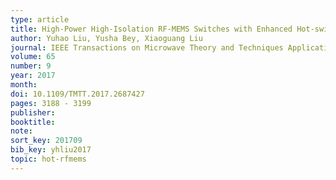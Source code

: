 ```yaml
---
type: article
title: High-Power High-Isolation RF-MEMS Switches with Enhanced Hot-switching Reliability Using A Shunt Protection Technique
author: Yuhao Liu, Yusha Bey, Xiaoguang Liu
journal: IEEE Transactions on Microwave Theory and Techniques Applications
volume: 65
number: 9
year: 2017
month:
doi: 10.1109/TMTT.2017.2687427
pages: 3188 - 3199
publisher:
booktitle:
note:
sort_key: 201709
bib_key: yhliu2017
topic: hot-rfmems
---
```

